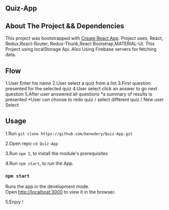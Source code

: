 ## Quiz-App 
## About The Project && Dependencies
This project was bootstrapped with [Create React App](https://github.com/facebook/create-react-app).
Project uses, React, Redux,React-Router, Redux-Thunk,React Bootstrap,MATERIAL-UI.
This Project using localStorage Api.
Also Using Firebase servers for fetching data.


## Flow

1.User Enter his name
2.User select a quiz from a list
3.First question presented for the selected quiz
4.User select click an answer to go next question
5.After user answered all questions
*a summary of results is presented
*User can choose to redo quiz / select different quiz / New user Select

## Usage
1.Run `git clone https://github.com/benedery/Quiz-App.git`

2.Open repo  `cd Quiz-App`

3.Run `npm I`, to install the module's prerequisites

4.Run `npm start`, to run the App.

### `npm start`

Runs the app in the development mode.<br>
Open [http://localhost:3000](http://localhost:3000) to view it in the browser.

5.Enjoy !







